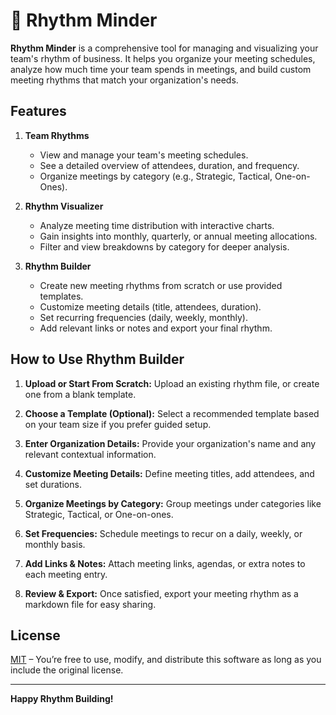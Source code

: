 # 📆 Rhythm Minder

**Rhythm Minder** is a comprehensive tool for managing and visualizing your team's rhythm of business. It helps you organize your meeting schedules, analyze how much time your team spends in meetings, and build custom meeting rhythms that match your organization's needs.

## Features

1. **Team Rhythms**  
   - View and manage your team's meeting schedules.
   - See a detailed overview of attendees, duration, and frequency.
   - Organize meetings by category (e.g., Strategic, Tactical, One-on-Ones).

2. **Rhythm Visualizer**  
   - Analyze meeting time distribution with interactive charts.
   - Gain insights into monthly, quarterly, or annual meeting allocations.
   - Filter and view breakdowns by category for deeper analysis.

3. **Rhythm Builder**  
   - Create new meeting rhythms from scratch or use provided templates.
   - Customize meeting details (title, attendees, duration).
   - Set recurring frequencies (daily, weekly, monthly).
   - Add relevant links or notes and export your final rhythm.

## How to Use Rhythm Builder

1. **Upload or Start From Scratch:** Upload an existing rhythm file, or create one from a blank template.

2. **Choose a Template (Optional):** Select a recommended template based on your team size if you prefer guided setup.

3. **Enter Organization Details:** Provide your organization's name and any relevant contextual information.

4. **Customize Meeting Details:** Define meeting titles, add attendees, and set durations.

5. **Organize Meetings by Category:** Group meetings under categories like Strategic, Tactical, or One-on-ones.

6. **Set Frequencies:** Schedule meetings to recur on a daily, weekly, or monthly basis.

7. **Add Links & Notes:** Attach meeting links, agendas, or extra notes to each meeting entry.

8. **Review & Export:** Once satisfied, export your meeting rhythm as a markdown file for easy sharing.

## License

[MIT](LICENSE) – You’re free to use, modify, and distribute this software as long as you include the original license.

---
**Happy Rhythm Building!**
